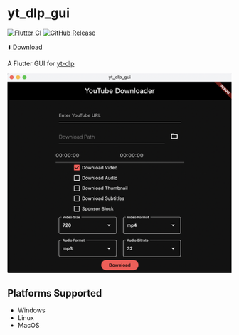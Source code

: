 # yt_dlp_gui

[![Flutter CI](https://github.com/championswimmer/yt_dlp_gui/actions/workflows/flutter-build.yaml/badge.svg)](https://github.com/championswimmer/yt_dlp_gui/actions/workflows/flutter-build.yaml)
[![GitHub Release](https://img.shields.io/github/v/release/championswimmer/yt_dlp_gui)](https://github.com/championswimmer/yt_dlp_gui/releases/latest)

[⬇️ Download](https://github.com/championswimmer/yt_dlp_gui/releases/latest)


A Flutter GUI for [yt-dlp](https://github.com/yt-dlp/yt-dlp)

![](./docs/app.png)


## Platforms Supported

- Windows 
- Linux
- MacOS